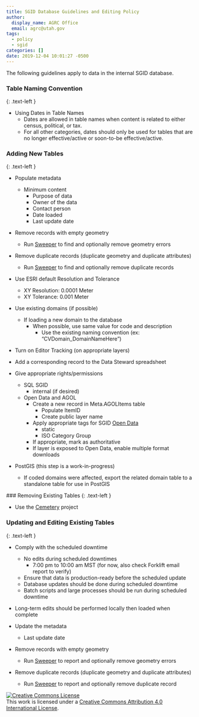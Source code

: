 ```yaml
---
title: SGID Database Guidelines and Editing Policy
author:
  display_name: AGRC Office
  email: agrc@utah.gov
tags:
  - policy
  - sgid
categories: []
date: 2019-12-04 10:01:27 -0500
---
```


The following guidelines apply to data in the internal SGID database.

### Table Naming Convention
{: .text-left }

- Using Dates in Table Names
  - Dates are allowed in table names when content is related to either census, political, or tax.
  - For all other categories, dates should only be used for tables that are no longer effective/active or soon-to-be effective/active.

### Adding New Tables
{: .text-left }

- Populate metadata
  - Minimum content
    - Purpose of data
    - Owner of the data
    - Contact person
    - Date loaded
    - Last update date

- Remove records with empty geometry
  - Run [Sweeper](https://github.com/agrc/sweeper) to find and optionally remove geometry errors

- Remove duplicate records (duplicate geometry and duplicate attributes)
  - Run [Sweeper](https://github.com/agrc/sweeper) to find and optionally remove duplicate records

- Use ESRI default Resolution and Tolerance
  - XY Resolution: 0.0001 Meter
  - XY Tolerance: 0.001 Meter

- Use existing domains (if possible)
  - If loading a new domain to the database
    - When possible, use same value for code and description
      - Use the existing naming convention (ex: “CVDomain_DomainNameHere”)

- Turn on Editor Tracking (on appropriate layers)

- Add a corresponding record to the Data Steward spreadsheet

- Give appropriate rights/permissions
  - SQL SGID
    - internal (if desired)
  - Open Data and AGOL
    - Create a new record in Meta.AGOLItems table
      - Populate ItemID
      - Create public layer name
    - Apply appropriate tags for SGID [Open Data](https://opendata.gis.utah.gov/)
      - static
      - ISO Category Group
    - If appropriate, mark as authoritative
    - If layer is exposed to Open Data, enable multiple format downloads

- PostGIS (this step is a work-in-progress)
  - If coded domains were affected, export the related domain table to a standalone table for use in PostGIS

<i class="fas fa-2x fa-fw fa-clipboard-list"></i> ### Removing Existing Tables
{: .text-left }
- Use the [Cemetery](https://github.com/agrc/cemetery) project

### Updating and Editing Existing Tables
{: .text-left }

- Comply with the scheduled downtime
  - No edits during scheduled downtimes
    - 7:00 pm to 10:00 am MST (for now, also check Forklift email report to verify)
  - Ensure that data is production-ready before the scheduled update
  - Database updates should be done during scheduled downtime
  - Batch scripts and large processes should be run during scheduled downtime

- Long-term edits should be performed locally then loaded when complete

- Update the metadata
  - Last update date

- Remove records with empty geometry
  - Run [Sweeper](https://github.com/agrc/sweeper) to report and optionally remove geometry errors

- Remove duplicate records (duplicate geometry and duplicate attributes)
  - Run [Sweeper](https://github.com/agrc/sweeper) to report and optionally remove duplicate record

<div class="grid pop">
  <a rel="license" href="http://creativecommons.org/licenses/by/4.0/"><img alt="Creative Commons License" style="border-width:0" src="https://i.creativecommons.org/l/by/4.0/88x31.png" /></a><br />This work is licensed under a <a rel="license" href="http://creativecommons.org/licenses/by/4.0/">Creative Commons Attribution 4.0 International License</a>.
</div>
